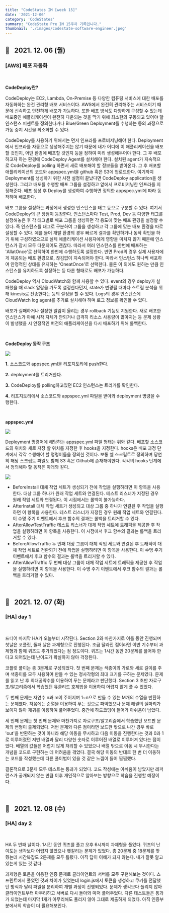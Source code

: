 ```yaml
---
title: "CodeStates IM [week 15]"
date: '2021-12-06'
category: 'CodeStates'
summary: "CodeState Pre IM 15주차 기록입니다."
thumbnail: './images/codestate-software-engineer.jpeg'
---
```


## 📆 &nbsp; 2021. 12. 06 (월)

### <span>[AWS] 배포 자동화</span>

&nbsp;

**CodeDeploy란?**

CodeDeploy는 EC2, Lambda, On-Premise 등 다양한 컴퓨팅 서비스에 대한 배포를 자동화하는 완전 관리형 배포 서비스이다. AWS에서 완전히 관리해주는 서비스이기 때문에 신속하고 안전하게 배포가 가능하다. 또한 배포 방식도 다양하게 구성할 수 있는데 배포중인 애플리케이션이 완전히 다운되는 것을 막기 위해 최소한의 구동되고 있어야 할 인스턴스 퍼센트를 정의한다거나 Blue/Green Deployment를 수행하는 등의 과정으로 가동 중지 시간을 최소화할 수 있다.

CodeDeploy를 사용하기 위해서는 먼저 인프라를 프로비저닝해야 한다. Deployment에서 인프라를 자동으로 생성해주지는 않기 때문에 내가 어디에 이 애플리케이션을 배포할 것인지, 어떤 환경에 배포할 것인지 등을 정하여 미리 생성해두어야 한다. 그 후 배포하고자 하는 환경에 CodeDeploy Agent를 설치해야 한다. 설치된 agent가 지속적으로 CodeDeploy를 polling 하면서 새로 배포해야 할 정보들을 받아온다. 그 후 배포할 애플리케이션의 코드와 appspec.yml을 github 혹은 S3에 업로드한다. 여기까지 Deployment를 생성하기 위한 사전 설정이 끝났다면 CodeDeploy application을 생성한다. 그리고 배포를 수행할 배포 그룹을 설정하고 앞에서 프로비저닝한 인프라를 지정해준다. 배포 생성 후 Deploy를 생성하여 수행하면 정의한 appspec.yml에 따라 동작하며 배포한다.

배포 그룹을 설정하는 과정에서 생성한 인스턴스를 태그 등으로 구분할 수 있다. 여기서 CodeDeploy의 큰 장점이 등장한다. 인스턴스마다 Test, Prod, Dev 등 다양한 태그를 설정해놓은 후 각 태그별로 배포 그룹을 생성하면 각 용도에 맞는 배포 환경을 설정할 수 있다. 즉 인스턴스를 태그로 구분하여 그룹을 생성하고 각 그룹에 맞는 배포 환경을 따로 설정할 수 있다. 예를 들어 개발 환경의 경우 빠르게 결과를 확인하거나 동작 확인을 하기 위해 구성하였으므로 실제 애플리케이션 사용자에게 영향을 미치지 않기 때문에 인스턴스가 잠시 모두 다운되어도 괜찮다. 따라서 여러 인스턴스를 한번에 배포하는 'AllatOnce'로 선택하여 한번에 수행하도록 설정한다. 반면 Prod의 경우 실제 사용자에게 제공되는 배포 환경으로, 끊김없이 지속되어야 한다. 따라서 인스턴스 하나씩 배포하여 안정적인 상태를 유지하는 'OneatOnce'로 선택한다. 물론 이 외에도 원하는 만큼 인스턴스를 유지하도록 설정하는 등 다른 형태로도 배포가 가능하다.

CodeDeploy 역시 CloudWatch와 함께 사용할 수 있다. event의 경우 deploy가 실패했을 때 slack 알람을 가도록 설정한다던지, state가 변경될 때마다 스트림 분석을 위해 kinesis로 전송한다는 등의 설정을 할 수 있다. Logs의 경우 인스턴스에 CloudWatch log agent를 추가로 설치해야 하며 로그 정보를 확인할 수 있다.

배포가 실패하거나 설정한 알람이 울리는 경우 rollback 기능도 지원한다. 새로 배포한 인스턴스가 아얘 시작 자체가 안되거나 급격히 리소스 사용량이 많아지는 등 문제 상황이 발생했을 시 안정적인 버전의 애플리케이션을 다시 배포하기 위해 롤백한다.

&nbsp;

**CodeDeploy 동작 구조**

![](https://images.velog.io/images/quato/post/9871ce48-ca03-4cd9-8ec3-8fe5e3fd2440/image.png)

**1️.** 소스코드와 appspec.yml을 리포지토리에 push한다.

**2️.** deployment를 트리거한다.

**3️.** CodeDeploy를 polling하고있던 EC2 인스턴스는 트리거를 확인한다.

**4️.** 리포지토리에서 소스코드와 appspec.yml 파일을 받아와 deployment 명령을 수행한다.

&nbsp;

**appspec.yml**

![](https://images.velog.io/images/quato/post/ae577a50-16a3-4b1b-8113-1b21877e750e/image.png)

Deployment 명령어에 해당하는 appspec.yml 파일 형태는 위와 같다. 배포할 소스코드의 위치와 새로 저장 할 위치를 지정한 후 hooks을 지정한다. hooks은 배포 과정 단계에서 각각 수행해야 할 명령어들을 정의한 것이다. 보통 쉘 스크립트로 정의하며 당연히 해당 스크립트 파일도 함께 S3 혹은 Github에 존재해야한다. 각각의 hooks 단계에서 정의해야 할 동작은 아래와 같다.

![](https://images.velog.io/images/quato/post/e0fcb8a3-e705-4173-b25e-1cebb6d2a257/image.png)

- BeforeInstall 대체 작업 세트가 생성되기 전에 작업을 실행하려면 이 항목을 사용한다. 대상 그룹 하나가 원래 작업 세트와 연결된다. 테스트 리스너가 지정된 경우 원래 작업 세트와 연결된다. 이 시점에서는 롤백이 불가능하다.
- AfterInstall 대체 작업 세트가 생성되고 대상 그룹 중 하나가 연결된 후 작업을 실행하면 이 항목을 사용한다. 테스트 리스너가 지정된 경우 원래 작업 세트와 연결된다. 이 수명 주기 이벤트에서 후크 함수의 결과는 롤백을 트리거할 수 있다.
- AfterAllowTestTraffic 테스트 리스너가 대체 작업 세트에 트래픽을 제공한 후 작업을 실행하려면 이 항목을 사용한다. 이 시점에서 후크 함수의 결과는 롤백을 트리거할 수 있다.
- BeforeAllowTraffic 두 번째 대상 그룹이 대체 작업 세트와 연결된 후 트래픽이 대체 작업 세트로 전환되기 전에 작업을 실행하려면 이 항목을 사용한다. 이 수명 주기 이벤트에서 후크 함수의 결과는 롤백을 트리거할 수 있다.
- AfterAllowTraffic 두 번째 대상 그룹이 대체 작업 세트에 트래픽을 제공한 후 작업을 실행하려면 이 항목을 사용한다. 이 수명 주기 이벤트에서 후크 함수의 결과는 롤백을 트리거할 수 있다.

&nbsp;

## 📆 &nbsp; 2021. 12. 07 (화)

### <span>[HA] day 1</span>

&nbsp;

드디어 마지막 HA가 오늘부터 시작된다. Section 2와 마찬가지로 이틀 동안 진행되며 첫날은 코플릿, 둘째 날은 과제형으로 진행된다. 조금 달라진 점이라면 이번 기수부터 과제형과 함께 퀴즈도 추가되었다는 점 정도이다. 퀴즈는 1시간 동안 20문제를 풀어야 한다고 되어있는데 난이도가 확실하지 않아 걱정된다.

코플릿 풀이는 총 3문제로 구성되었다. 첫 번째 문제는 색종이의 가로와 세로 길이를 주며 색종이를 모두 사용하여 만들 수 있는 정사각형의 최대 크기를 구하는 문제였다. 문제를 읽고 난 후 최대공약수를 이용하여 푸는 문제라고 판단했다. Section 3 초반 자료구조/알고리즘에서 학습했던 유클리드 호제법을 이용하여 어렵지 않게 풀 수 있었다.

두 번째 문제는 자연수 n과 m이 주어지며 1~n으로 만들 수 있는 M개의 수열을 반환하는 문제였다. 처음에는 순열을 이용하여 푸는 것으로 파악했으나 문제 해결의 실마리가 보이지 않아 재귀를 이용하여 풀어주었다. 중간에 하드코딩이 들어가 아쉬움이 남았다.

세 번째 문제는 첫 번째 문제와 마찬가지로 자료구조/알고리즘에서 학습했던 보드판 문제의 변형이 출제되었다. 저번 문제와 다른 점이라면 보드판 밖으로 나간 경우 바로 'out'을 반환하는 것이 아니라 해당 이동을 무시하고 다음 이동을 진행한다는 것과 0과 1로 이루어졌던 저번 배열과 달리 다양한 숫자로 이루어진 배열로 이루어져 있다는 점이었다. 배열의 값들은 어렵지 않게 처리할 수 있었으나 배열 밖으로 이동 시 무시한다는 개념을 코드로 구현하는 데 어려움을 겪었다. 결국 해당 이동의 반대로 한 번 더 이동하는 코드를 작성했는데 다른 풀이법이 있을 것 같은 느낌이 들어 찝찝했다.

결론적으로 3문제 모두 테스트는 통과가 되었다. 코드 작성에는 아쉬움이 남았지만 레퍼런스가 공개되지 않는 만큼 이후 개인적으로 알아보는 방향으로 학습을 진행할 예정이다.

&nbsp;

## 📆 &nbsp; 2021. 12. 08 (수)

### <span>[HA] day 2</span>

&nbsp;

HA 두 번째 날이다. 1시간 동안 퀴즈를 풀고 오후 6시까지 과제형을 풀었다. 퀴즈의 난이도는 생각보다 어렵지 않았으나 헷갈리는 문제가 있었다. 총 20문제 중 18문제를 맞췄는데 시간복잡도 2문제를 모두 틀렸다. 아직 답이 이해가 되지 않는다. 내가 잘못 알고 있는게 있는 것 같다.

과제형은 토큰을 이용한 인증 문제로 클라이언트와 서버를 모두 구현해보는 것이다. 스프린트에서 풀었던 것과 차이가 있었는데 login.js에서 토큰을 생성하고 쿠키를 전달했던 방식과 달리 파일을 분리하여 개별 과정이 진행되었다. 문제가 생각보다 풀리지 않아 클라이언트부터 마무리하고 서버로 다시 돌아와 마저 풀어주었다. 다른 테스트들은 통과가 되었는데 마지막 1개가 아무리해도 풀리지 않아 그대로 제출하게 되었다. 아직 인증부분에서의 학습이 더 필요해보인다.
